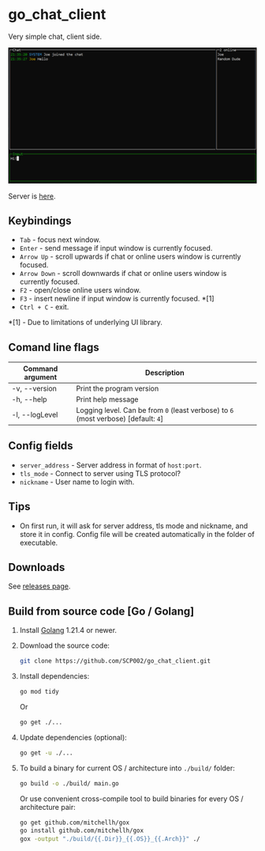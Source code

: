 # go_chat_client

Very simple chat, client side.

![Screenshot 1](screenshot_1.png "Screenshot 1")

Server is [here](https://github.com/SCP002/go_chat_server).

## Keybindings

* `Tab` - focus next window.
* `Enter` - send message if input window is currently focused.
* `Arrow Up` - scroll upwards if chat or online users window is currently focused.
* `Arrow Down` - scroll downwards if chat or online users window is currently focused.
* `F2` - open/close online users window.
* `F3` - insert newline if input window is currently focused. \*[1]
* `Ctrl + C` - exit.

\*[1] - Due to limitations of underlying UI library.

## Comand line flags

| Command argument     | Description                                                                         |
| -------------------- | ----------------------------------------------------------------------------------- |
| -v, --version        | Print the program version                                                           |
| -h, --help           | Print help message                                                                  |
| -l, --logLevel       | Logging level. Can be from `0` (least verbose) to `6` (most verbose) [default: `4`] |

## Config fields

* `server_address` - Server address in format of `host:port`.
* `tls_mode` - Connect to server using TLS protocol?
* `nickname` - User name to login with.

## Tips

* On first run, it will ask for server address, tls mode and nickname, and store it in config.
  Config file will be created automatically in the folder of executable.

## Downloads

See [releases page](https://github.com/SCP002/go_chat_client/releases).

## Build from source code [Go / Golang]

1. Install [Golang](https://golang.org/) 1.21.4 or newer.

2. Download the source code:  

    ```sh
    git clone https://github.com/SCP002/go_chat_client.git
    ```

3. Install dependencies:

    ```sh
    go mod tidy
    ```

    Or

    ```sh
    go get ./...
    ```

4. Update dependencies (optional):

    ```sh
    go get -u ./...
    ```

5. To build a binary for current OS / architecture into `./build/` folder:

    ```sh
    go build -o ./build/ main.go
    ```

    Or use convenient cross-compile tool to build binaries for every OS / architecture pair:

    ```sh
    go get github.com/mitchellh/gox
    go install github.com/mitchellh/gox
    gox -output "./build/{{.Dir}}_{{.OS}}_{{.Arch}}" ./
    ```
